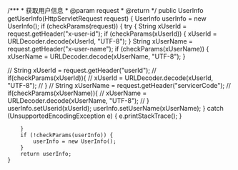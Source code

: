 /***
     * 获取用户信息
     * @param request
     * @return
     */
    public UserInfo getUserInfo(HttpServletRequest request) {
        UserInfo userInfo = new UserInfo();
        if (checkParams(request)) {
            try {
                String xUserId = request.getHeader("x-user-id");
                if (checkParams(xUserId)) {
                    xUserId = URLDecoder.decode(xUserId, "UTF-8");
                }
                String xUserName = request.getHeader("x-user-name");
                if (checkParams(xUserName)) {
                    xUserName = URLDecoder.decode(xUserName, "UTF-8");
                }

//                String xUserId = request.getHeader("userId");
//                if(checkParams(xUserId)){
//                    xUserId = URLDecoder.decode(xUserId, "UTF-8");
//                }
//                String xUserName = request.getHeader("servicerCode");
//                if(checkParams(xUserName)){
//                    xUserName = URLDecoder.decode(xUserName, "UTF-8");
//                }
                userInfo.setUserid(xUserId);
                userInfo.setUserName(xUserName);
            } catch (UnsupportedEncodingException e) {
                e.printStackTrace();
            }

        }
        if (!checkParams(userInfo)) {
            userInfo = new UserInfo();
        }
        return userInfo;
    }
